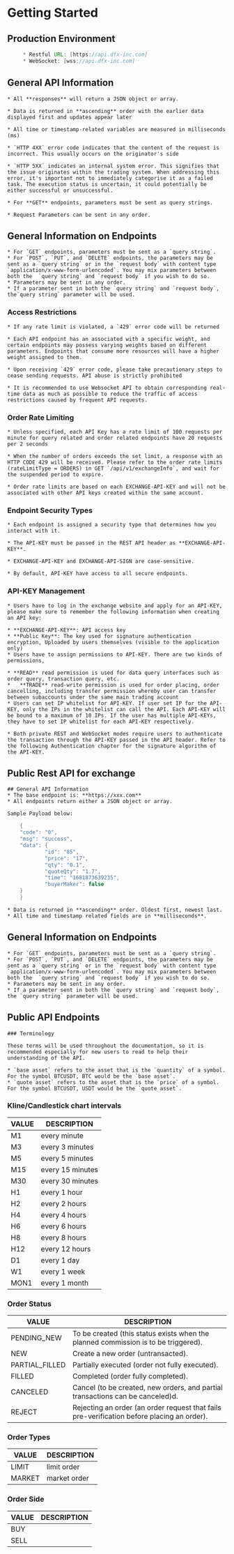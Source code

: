 #   Getting Started


## Production Environment

   ``` java
        * Restful URL: [https://api.dfx-inc.com]
        * WebSocket: [wss://api.dfx-inc.com]
  ```


##  General API Information

    * All **responses** will return a JSON object or array.

    * Data is returned in **ascending** order with the earlier data displayed first and updates appear later

    * All time or timestamp-related variables are measured in milliseconds (ms)

    * `HTTP 4XX` error code indicates that the content of the request is incorrect. This usually occurs on the originator's side

    * `HTTP 5XX` indicates an internal system error. This signifies that the issue originates within the trading system. When addressing this error, it's important not to immediately categorise it as a failed task. The execution status is uncertain, it could potentially be either successful or unsuccessful.

    * For **GET** endpoints, parameters must be sent as query strings.

    * Request Parameters can be sent in any order.

## General Information on Endpoints

    * For `GET` endpoints, parameters must be sent as a `query string`.
    * For `POST`, `PUT`, and `DELETE` endpoints, the parameters may be sent as a `query string` or in the `request body` with content type  `application/x-www-form-urlencoded`. You may mix parameters between both the  `query string` and `request body` if you wish to do so.
    * Parameters may be sent in any order.
    * If a parameter sent in both the `query string` and `request body`, the`query string` parameter will be used.

###  Access Restrictions

    * If any rate limit is violated, a `429` error code will be returned

    * Each API endpoint has an associated with a specific weight, and certain endpoints may possess varying weights based on different parameters. Endpoints that consume more resources will have a higher weight assigned to them.

    * Upon receiving `429` error code, please take precautionary steps to cease sending requests. API abuse is strictly prohibited

    * It is recommended to use Websocket API to obtain corresponding real-time data as much as possible to reduce the traffic of access restrictions caused by frequent API requests.


###  Order Rate Limiting



    * Unless specified, each API Key has a rate limit of 100 requests per minute for query related and order related endpoints have 20 requests per 2 seconds

    * When the number of orders exceeds the set limit, a response with an HTTP CODE 429 will be received. Please refer to the order rate limits (rateLimitType = ORDERS) in GET `/api/v1/exchangeInfo`, and wait for the suspended period to expire.

    * Order rate limits are based on each EXCHANGE-API-KEY and will not be associated with other API keys created within the same account.


###  Endpoint Security Types

    * Each endpoint is assigned a security type that determines how you interact with it.

    * The API-KEY must be passed in the REST API header as **EXCHANGE-API-KEY**.

    * EXCHANGE-API-KEY and EXCHANGE-API-SIGN are case-sensitive.

    * By default, API-KEY have access to all secure endpoints.


###  API-KEY Management


    * Users have to log in the exchange website and apply for an API-KEY, please make sure to remember the following information when creating an API key:

    * **EXCHANGE-API-KEY**: API access key
    * **Public Key**: The key used for signature authentication encryption, Uploaded by users themselves (visible to the application only)
    * Users have to assign permissions to API-KEY. There are two kinds of permissions,

    * **READ** read permission is used for data query interfaces such as order query, transaction query, etc.
    *   **TRADE** read-write permission is used for order placing, order cancelling, including transfer permission whereby user can transfer between subaccounts under the same main trading account
    * Users can set IP whitelist for API-KEY. If user set IP for the API-KEY, only the IPs in the whitelist can call the API. Each API-KEY will be bound to a maximum of 10 IPs. If the user has multiple API-KEYs, they have to set IP whitelist for each API-KEY respectively.

    * Both private REST and WebSocket modes require users to authenticate the transaction through the API-KEY passed in the API header. Refer to the following Authentication chapter for the signature algorithm of the API-KEY.


## Public Rest API for exchange


    ## General API Information
    * The base endpoint is: **https://xxx.com**
    * All endpoints return either a JSON object or array.

    Sample Payload below:
``` java
	{
  	"code": "0",
  	"msg": "success",
  	"data": {
            "id": "85",
            "price": "17",
            "qty": "0.1",
            "quoteQty": "1.7",
            "time": "1681873639235",
            "buyerMaker": false
  	}
	}
```
	* Data is returned in **ascending** order. Oldest first, newest last.
	* All time and timestamp related fields are in **milliseconds**.


## General Information on Endpoints

    * For `GET` endpoints, parameters must be sent as a `query string`.
    * For `POST`, `PUT`, and `DELETE` endpoints, the parameters may be sent as a `query string` or in the `request body` with content type  `application/x-www-form-urlencoded`. You may mix parameters between both the  `query string` and `request body` if you wish to do so.
    * Parameters may be sent in any order.
    * If a parameter sent in both the `query string` and `request body`, the `query string` parameter will be used.

## Public API Endpoints

    ### Terminology

    These terms will be used throughout the documentation, so it is recommended especially for new users to read to help their understanding of the API.

    * `base asset` refers to the asset that is the `quantity` of a symbol. For the symbol BTCUSDT, BTC would be the `base asset`.
    * `quote asset` refers to the asset that is the `price` of a symbol. For the symbol BTCUSDT, USDT would be the `quote asset`.



### Kline/Candlestick chart intervals

| **VALUE** | **DESCRIPTION** |
| --- | --- |
|  M1| every minute|
|  M3| every 3 minutes|
|  M5| every 5 minutes|
|  M15| every 15 minutes|
|  M30| every 30 minutes|
|  H1| every 1 hour|
|  H2| every 2 hours|
|  H4| every 4 hours|
|  H6| every 6 hours|
|  H8| every 8 hours|
|  H12| every 12 hours|
|  D1| every 1 day|
|  W1| every 1 week|
|  MON1| every 1 month|


### Order Status

| **VALUE** | **DESCRIPTION** |
| --- | --- |
|  PENDING_NEW| To be created (this status exists when the planned commission is to be triggered).|
|  NEW| Create a new order (untransacted).|
|  PARTIAL_FILLED| Partially executed (order not fully executed).|
|  FILLED| Completed (order fully completed).|
|  CANCELED| Cancel (to be created, new orders, and partial transactions can be canceled)d.|
|  REJECT| Rejecting an order (an order request that fails pre-verification before placing an order).|

### Order Types

| **VALUE** | **DESCRIPTION** |
| --- | --- |
|  LIMIT| limit order|
|  MARKET| market order|


### Order Side
| **VALUE** | **DESCRIPTION** |
| --- | --- |
|  BUY| |
|  SELL| |
